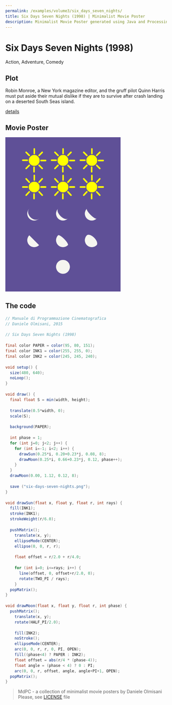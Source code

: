 ```yaml
---
permalink: /examples/volume3/six_days_seven_nights/
title: Six Days Seven Nights (1998) | Minimalist Movie Poster
description: Minimalist Movie Poster generated using Java and Processing.
---
```


# Six Days Seven Nights (1998)

Action, Adventure, Comedy

## Plot
Robin Monroe, a New York magazine editor, and the gruff pilot Quinn Harris must put aside their mutual dislike if they are to survive after crash landing on a deserted South Seas island.

[details](https://www.imdb.com/title/tt0120828/)

## Movie Poster
<img src="six-days-seven-nights.png"  width="360px" title="Six Days Seven Nights">


## The code
```java
// Manuale di Programmazione Cinematografica
// Daniele Olmisani, 2015

// Six Days Seven Nights (1998)

final color PAPER = color(95, 80, 151);
final color INK1 = color(255, 255, 0);
final color INK2 = color(245, 245, 240);

void setup() {
  size(480, 640);
  noLoop();
}

void draw() {
  final float S = min(width, height);
  
  translate(0.5*width, 0);
  scale(S);
  
  background(PAPER);
  
  int phase = 1;
  for (int j=0; j<2; j++) {
    for (int i=-1; i<2; i++) {
      drawSun(0.25*i, 0.20+0.23*j, 0.08, 8);
      drawMoon(0.25*i, 0.66+0.23*j, 0.12, phase++);
    }
  }
  drawMoon(0.00, 1.12, 0.12, 8);
  
  save ("six-days-seven-nights.png");
}

void drawSun(float x, float y, float r, int rays) {
  fill(INK1);
  stroke(INK1);
  strokeWeight(r/6.0);
  
  pushMatrix();
    translate(x, y);
    ellipseMode(CENTER);
    ellipse(0, 0, r, r);
    
    float offset = r/2.0 + r/4.0;
    
    for (int i=0; i<=rays; i++) {
      line(offset, 0, offset+r/2.0, 0);
      rotate(TWO_PI / rays);
    }
  popMatrix();
}

void drawMoon(float x, float y, float r, int phase) {
  pushMatrix();
    translate(x, y);
    rotate(HALF_PI/2.0);
    
    fill(INK2);
    noStroke();
    ellipseMode(CENTER);
    arc(0, 0, r, r, 0, PI, OPEN);    
    fill((phase<4) ? PAPER : INK2);
    float offset = abs(r/4 * (phase-4));
    float angle = (phase < 4) ? 0 : PI;
    arc(0, 0, r, offset, angle, angle+PI+1, OPEN);
  popMatrix();
}

```

> MdPC - a collection of minimalist movie posters
> by Daniele Olmisani
> Please, see [LICENSE](../../../LICENSE) file
